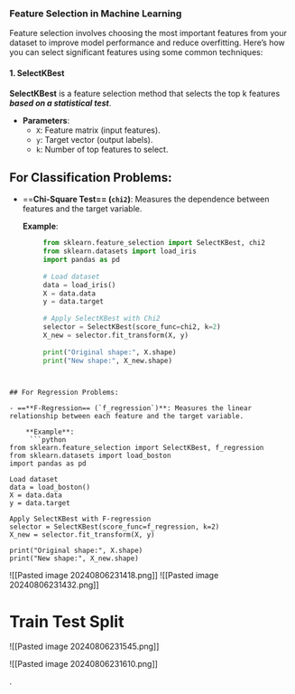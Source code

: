 
### Feature Selection in Machine Learning

Feature selection involves choosing the most important features from your dataset to improve model performance and reduce overfitting. Here’s how you can select significant features using some common techniques:

#### 1. **SelectKBest**

**SelectKBest** is a feature selection method that selects the top k features ***based on a statistical test***.

- **Parameters**:
    - `X`: Feature matrix (input features).
    - `y`: Target vector (output labels).
    - `k`: Number of top features to select.

## For Classification Problems:

- ==**Chi-Square Test== (`chi2`)**: Measures the dependence between features and the target variable.
    
    **Example**:
   ```python
	    from sklearn.feature_selection import SelectKBest, chi2
		from sklearn.datasets import load_iris
		import pandas as pd
		
		# Load dataset
		data = load_iris()
		X = data.data
		y = data.target
		
		# Apply SelectKBest with Chi2
		selector = SelectKBest(score_func=chi2, k=2)
		X_new = selector.fit_transform(X, y)
		
		print("Original shape:", X.shape)
		print("New shape:", X_new.shape)
```


## For Regression Problems:

- ==**F-Regression== (`f_regression`)**: Measures the linear relationship between each feature and the target variable.
    
    **Example**:
	 ```python
from sklearn.feature_selection import SelectKBest, f_regression
from sklearn.datasets import load_boston
import pandas as pd
	
Load dataset
data = load_boston()
X = data.data
y = data.target
	
Apply SelectKBest with F-regression
selector = SelectKBest(score_func=f_regression, k=2)
X_new = selector.fit_transform(X, y)
	
print("Original shape:", X.shape)
print("New shape:", X_new.shape)
``` 

![[Pasted image 20240806231418.png]]
![[Pasted image 20240806231432.png]]



# Train Test Split

![[Pasted image 20240806231545.png]]

![[Pasted image 20240806231610.png]]


.


